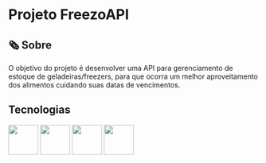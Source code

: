 <h1>Projeto FreezoAPI</h1>

<h2>🗞 Sobre</h2>
<p>O objetivo do projeto é desenvolver uma API para gerenciamento de estoque de geladeiras/freezers, para que ocorra um melhor aproveitamento dos alimentos cuidando suas datas de vencimentos.</p>

<h2>Tecnologias</h2>
<div>
<img src="https://cdn.jsdelivr.net/gh/devicons/devicon@latest/icons/nodejs/nodejs-original-wordmark.svg" width = 60px />
<img src="https://cdn.jsdelivr.net/gh/devicons/devicon@latest/icons/express/express-original-wordmark.svg" width = 60px/>
<img src="https://cdn.jsdelivr.net/gh/devicons/devicon@latest/icons/express/express-original.svg" width = 60px />        
<img src="https://cdn.jsdelivr.net/gh/devicons/devicon@latest/icons/javascript/javascript-plain.svg" width = 60px />
          
          
</div>
          
          
